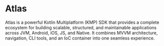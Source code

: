 # Atlas
Atlas is a powerful Kotlin Multiplatform (KMP) SDK that provides a complete ecosystem for building scalable, structured, and maintainable applications across JVM, Android, iOS, JS, and Native. It combines MVVM architecture, navigation, CLI tools, and an IoC container into one seamless experience.
